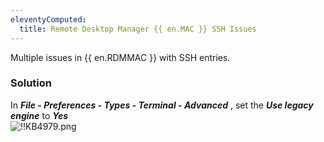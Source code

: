 ```yaml
---
eleventyComputed:
  title: Remote Desktop Manager {{ en.MAC }} SSH Issues
---
```

Multiple issues in {{ en.RDMMAC }} with SSH entries.
### Solution
In ***File - Preferences - Types - Terminal - Advanced*** , set the ***Use legacy engine*** to ***Yes***  
![!!KB4979.png](https://webdevolutions.azureedge.net/docs/en/kb/KB4979.png)
